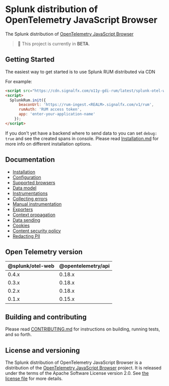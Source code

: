 # Splunk distribution of OpenTelemetry JavaScript Browser

The Splunk distribution of [OpenTelemetry JavaScript
Browser](https://github.com/open-telemetry/opentelemetry-js)

> :construction: This project is currently in **BETA**.

## Getting Started

The easiest way to get started is to use Splunk RUM distributed via CDN

For example:

```html
<script src="https://cdn.signalfx.com/o11y-gdi-rum/latest/splunk-otel-web.js" crossorigin="anonymous"></script>
<script>
  SplunkRum.init({
      beaconUrl: 'https://rum-ingest.<REALM>.signalfx.com/v1/rum',
      rumAuth: 'RUM access token',
      app: 'enter-your-application-name'
    });
</script>
```

If you don't yet have a backend where to send data to you can set `debug: true` and see the created spans in console.
Please read [Installation.md](./docs/Installation.md) for more info on different installation options.


## Documentation

* [Installation](./docs/Installation.md)
* [Configuration](./docs/Configuration.md)
* [Supported browsers](./docs/SupportedBrowsers.md)
* [Data model](./docs/DataModel.md)
* [Instrumentations](./docs/Instrumentations.md)
* [Collecting errors](./docs/Errors.md)
* [Manual instrumentation](./docs/ManualInstrumentation.md)
* [Exporters](./docs/Exporters.md)
* [Context propagation](./docs/ContextPropagation.md)
* [Data sending](./docs/DataSending.md)
* [Cookies](./docs/Cookies.md)
* [Content security policy](./docs/ContentSecurityPolicy.md)
* [Redacting PII](./docs/PII.md)

## Open Telemetry version

| @splunk/otel-web | @opentelemetry/api |
|------------------|--------------------|
| 0.4.x | 0.18.x |
| 0.3.x | 0.18.x |
| 0.2.x | 0.18.x |
| 0.1.x | 0.15.x |

## Building and contributing

Please read [CONTRIBUTING.md](./docs/CONTRIBUTING.md) for instructions on building, running tests, and so forth.

## License and versioning

The Splunk distribution of OpenTelemetry JavaScript Browser is a distribution
of the [OpenTelemetry JavaScript
Browser](https://github.com/open-telemetry/opentelemetry-js) project. It is
released under the terms of the Apache Software License version 2.0. See [the
license file](./LICENSE) for more details.
